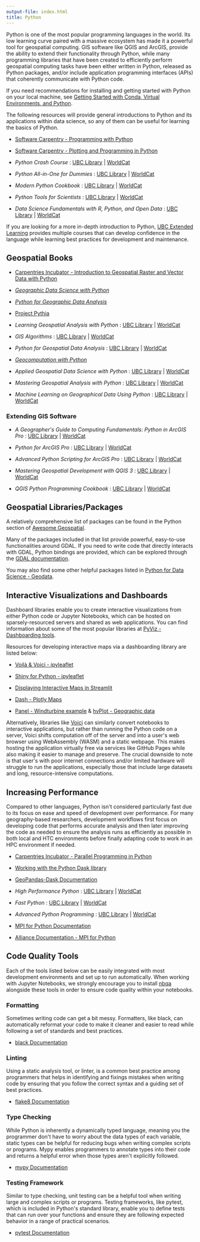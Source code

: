 ```yaml
---
output-file: index.html
title: Python
---
```


Python is one of the most popular programming languages in the world. Its low
learning curve paired with a massive ecosystem has made it a powerful tool for
geospatial computing. GIS software like QGIS and ArcGIS, provide the ability to
extend their functionality through Python, while many programming libraries that
have been created to efficiently perform geospatial computing tasks have been
either written in Python, released as Python packages, and/or include
application programming interfaces (APIs) that coherently communicate with
Python code.

If you need recommendations for installing and getting started with Python on
your local machine, see
[Getting Started with Conda, Virtual Environments, and Python](https://ubc-geography.github.io/computing-resources/development-environments/conda-getting-started.html).

The following resources will provide general introductions to Python and its
applications within data science, so any of them can be useful for learning the
basics of Python.

- [Software Carpentry - Programming with Python](https://swcarpentry.github.io/python-novice-inflammation/)

- [Software Carpentry - Plotting and Programming in Python](https://swcarpentry.github.io/python-novice-gapminder/)

- _Python Crash Course_ : [UBC Library](https://go.exlibris.link/XmblT6hZ) |
  [WorldCat](https://search.worldcat.org/title/1346554335)

- _Python All-in-One for Dummies_ :
  [UBC Library](https://go.exlibris.link/fCvpqT4V) |
  [WorldCat](https://search.worldcat.org/title/1425790830)

- _Modern Python Cookbook_ : [UBC Library](https://go.exlibris.link/MTHqzhWG) |
  [WorldCat](https://search.worldcat.org/title/1451040599)

- _Python Tools for Scientists_ :
  [UBC Library](https://go.exlibris.link/7MxPJqXz) |
  [WorldCat](https://search.worldcat.org/title/1347226857)

- _Data Science Fundamentals with R, Python, and Open Data_ :
  [UBC Library](https://go.exlibris.link/kz6Z0BfH) |
  [WorldCat](https://search.worldcat.org/title/1409031863)

If you are looking for a more in-depth introduction to Python,
[UBC Extended Learning](https://extendedlearning.ubc.ca/) provides multiple
courses that can develop confidence in the language while learning best
practices for development and maintenance.

## Geospatial Books

- [Carpentries Incubator - Introduction to Geospatial Raster and Vector Data with Python](https://carpentries-incubator.github.io/geospatial-python/)

- _[Geographic Data Science with Python](https://geographicdata.science/book/intro.html)_

- _[Python for Geographic Data Analysis](https://pythongis.org/)_

- [Project Pythia](https://projectpythia.org/)

- _Learning Geospatial Analysis with Python_ :
  [UBC Library](https://go.exlibris.link/JbW0Xp9n) |
  [WorldCat](https://search.worldcat.org/title/1412008153)

- _GIS Algorithms_ : [UBC Library](https://go.exlibris.link/88SQHd9H) |
  [WorldCat](https://search.worldcat.org/title/960087192)

- _Python for Geospatial Data Analysis_ :
  [UBC Library](https://go.exlibris.link/LtW84CTr) |
  [WorldCat](https://search.worldcat.org/title/1348493378)

- _[Geocomputation with Python](https://py.geocompx.org/)_

- _Applied Geospatial Data Science with Python_ :
  [UBC Library](https://go.exlibris.link/6dc1QZpC) |
  [WorldCat](https://search.worldcat.org/title/1369508190)

- _Mastering Geospatial Analysis with Python_ :
  [UBC Library](https://go.exlibris.link/xvlQ7PxR) |
  [WorldCat](https://search.worldcat.org/title/1038802233)

- _Machine Learning on Geographical Data Using Python_ :
  [UBC Library](https://go.exlibris.link/BVwZzHLb) |
  [WorldCat](https://search.worldcat.org/title/1336986830)

### Extending GIS Software

- _A Geographer's Guide to Computing Fundamentals: Python in ArcGIS Pro_ :
  [UBC Library](https://go.exlibris.link/ldtg8mDF) |
  [WorldCat](https://search.worldcat.org/title/1349563332)

- _Python for ArcGIS Pro_ : [UBC Library](https://go.exlibris.link/M4qHpt5M) |
  [WorldCat](https://search.worldcat.org/title/1313386247)

- _Advanced Python Scripting for ArcGIS Pro_ :
  [UBC Library](https://go.exlibris.link/BdWmpYFT) |
  [WorldCat](https://search.worldcat.org/title/1194955062)

- _Mastering Geospatial Development with QGIS 3_ :
  [UBC Library](https://go.exlibris.link/gsFBlwzR) |
  [WorldCat](https://search.worldcat.org/title/1091368567)

- _QGIS Python Programming Cookbook_ :
  [UBC Library](https://go.exlibris.link/M6kWzbVK) |
  [WorldCat](https://search.worldcat.org/title/983204812)

## Geospatial Libraries/Packages

A relatively comprehensive list of packages can be found in the Python section
of [Awesome Geospatial](https://github.com/sacridini/Awesome-Geospatial#python).

Many of the packages included in that list provide powerful, easy-to-use
functionalities around GDAL. If you need to write code that directly interacts
with GDAL, Python bindings are provided, which can be explored through the
[GDAL documentation](https://gdal.org/api/python_bindings.html).

You may also find some other helpful packages listed in
[Python for Data Science - Geodata](https://www.python4data.science/en/latest/data-processing/geodata.html).

## Interactive Visualizations and Dashboards

Dashboard libraries enable you to create interactive visualizations from either
Python code or Jupyter Notebooks, which can be hosted on sparsely-resourced
servers and shared as web applications. You can find information about some of
the most popular libraries at
[PyViz - Dashboarding tools](https://pyviz.org/dashboarding/).

Resources for developing interactive maps via a dashboarding library are listed
below:

- [Voilà & Voici - ipyleaflet](https://ipyleaflet.readthedocs.io/en/latest/index.html)

- [Shiny for Python - ipyleaflet](https://shiny.posit.co/py/components/outputs/map-ipyleaflet/index.html)

- [Displaying Interactive Maps in Streamlit](https://docs.kanaries.net/topics/Streamlit/streamlit-map)

- [Dash - Plotly Maps](https://plotly.com/python/maps/)

- [Panel - Windturbine example](https://panel.holoviz.org/gallery/windturbines.html)
  &
  [hvPlot - Geographic data](https://hvplot.holoviz.org/user_guide/Geographic_Data.html)

Alternatively, libraries like [Voici](https://voici.readthedocs.io/en/latest/)
can similarly convert notebooks to interactive applications, but rather than
running the Python code on a server, Voici shifts computation off of the server
and into a user's web browser using WebAssembly (WASM) and a static webpage.
This makes hosting the application virtually free via services like GitHub Pages
while also making it easier to manage and preserve. The crucial downside to note
is that user's with poor internet connections and/or limited hardware will
struggle to run the applications, especially those that include large datasets
and long, resource-intensive computations.

## Increasing Performance

Compared to other languages, Python isn't considered particularly fast due to
its focus on ease and speed of development over performance. For many
geography-based researchers, development workflows first focus on developing
code that performs accurate analysis and then later improving the code as needed
to ensure the analysis runs as efficiently as possible in both local and HTC
environments before finally adapting code to work in an HPC environment if
needed.

- [Carpentries Incubator - Parallel Programming in Python](https://carpentries-incubator.github.io/lesson-parallel-python/)

- [Working with the Python Dask library](https://youtu.be/uGy5gT2vLdI)

- [GeoPandas-Dask Documentation](https://dask-geopandas.readthedocs.io/en/stable/index.html#)

- _High Performance Python_ : [UBC Library](https://go.exlibris.link/dkXkNWFq) |
  [WorldCat](https://search.worldcat.org/title/1153835314)

- _Fast Python_ : [UBC Library](https://go.exlibris.link/GpWGg2qJ) |
  [WorldCat](https://search.worldcat.org/title/1383660035)

- _Advanced Python Programming_ :
  [UBC Library](https://go.exlibris.link/C1DNnRh4) |
  [WorldCat](https://search.worldcat.org/title/1306240707)

- [MPI for Python Documentation](https://mpi4py.readthedocs.io/en/stable/index.html)

- [Alliance Documentation - MPI for Python](https://docs.alliancecan.ca/wiki/MPI4py/en)

## Code Quality Tools

Each of the tools listed below can be easily integrated with most development
environments and set up to run automatically. When working with Jupyter
Notebooks, we strongly encourage you to install
[nbqa](https://nbqa.readthedocs.io/en/latest/index.html) alongside these tools
in order to ensure code quality within your notebooks.

### Formatting

Sometimes writing code can get a bit messy. Formatters, like black, can
automatically reformat your code to make it cleaner and easier to read while
following a set of standards and best practices.

- [black Documentation](https://black.readthedocs.io/en/stable/)

### Linting

Using a static analysis tool, or linter, is a common best practice among
programmers that helps in identifying and fixings mistakes when writing code by
ensuring that you follow the correct syntax and a guiding set of best practices.

- [flake8 Documentation](https://flake8.pycqa.org/en/latest/)

### Type Checking

While Python is inherently a dynamically typed language, meaning you the
programmer don't have to worry about the data types of each variable, static
types can be helpful for reducing bugs when writing complex scripts or programs.
Mypy enables programmers to annotate types into their code and returns a helpful
error when those types aren't explicitly followed.

- [mypy Documentation](https://mypy.readthedocs.io/en/stable/)

### Testing Framework

Similar to type checking, unit testing can be a helpful tool when writing large
and complex scripts or programs. Testing frameworks, like pytest, which is
included in Python's standard library, enable you to define tests that can run
over your functions and ensure they are following expected behavior in a range
of practical scenarios.

- [pytest Documentation](https://docs.pytest.org/en/7.3.x/)
